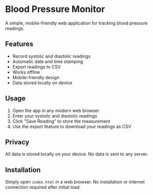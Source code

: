# Blood Pressure Monitor

A simple, mobile-friendly web application for tracking blood pressure readings.

## Features
- Record systolic and diastolic readings
- Automatic date and time stamping
- Export readings to CSV
- Works offline
- Mobile-friendly design
- Data stored locally on device

## Usage
1. Open the app in any modern web browser
2. Enter your systolic and diastolic readings
3. Click "Save Reading" to store the measurement
4. Use the export feature to download your readings as CSV

## Privacy
All data is stored locally on your device. No data is sent to any server.

## Installation
Simply open `index.html` in a web browser. No installation or internet connection required after initial load.

